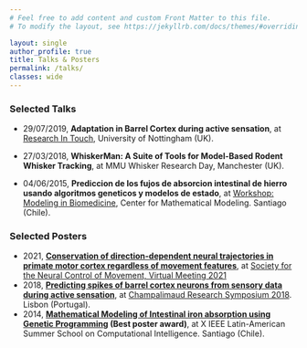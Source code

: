 ```yaml
---
# Feel free to add content and custom Front Matter to this file.
# To modify the layout, see https://jekyllrb.com/docs/themes/#overriding-theme-defaults

layout: single
author_profile: true
title: Talks & Posters
permalink: /talks/
classes: wide
---
```




### Selected Talks

 * 29/07/2019, **Adaptation in Barrel Cortex during active sensation**, at [Research In Touch](https://researchintouch.info/), University of Nottingham (UK).

 * 27/03/2018, **WhiskerMan: A Suite of Tools for Model-Based Rodent Whisker Tracking**, at MMU Whisker Research Day, Manchester (UK).
 
 * 04/06/2015, **Prediccion de los fujos de absorcion intestinal de hierro usando algoritmos geneticos y modelos de estado**, at [Workshop: Modeling in Biomedicine](http://www.cmm.uchile.cl/?p=25148), Center for Mathematical Modeling. Santiago (Chile). 


### Selected Posters

* 2021, **[Conservation of direction-dependent neural trajectories in primate motor cortex regardless of movement features](https://raw.githubusercontent.com/AndreaColinsR/andreacolinsr.github.io/main/files/posters/NCM_PosterSlides.pdf)**, at [Society for the Neural Control of Movement, Virtual Meeting 2021](https://ncm-society.org/)
* 2018, **[Predicting spikes of barrel cortex neurons from sensory data during active sensation](https://raw.githubusercontent.com/AndreaColinsR/andreacolinsr.github.io/main/files/posters/Champalimaud_poster.pdf)**, at [Champalimaud Research Symposium 2018](https://symposium.research.fchampalimaud.org/2018-2/). Lisbon (Portugal).
* 2014, **[Mathematical Modeling of Intestinal iron absorption using Genetic Programming](https://raw.githubusercontent.com/AndreaColinsR/andreacolinsr.github.io/main/files/posters/AColins_evic.pdf) (Best poster award)**, at X IEEE Latin-American Summer School on Computational Intelligence. Santiago (Chile). 

